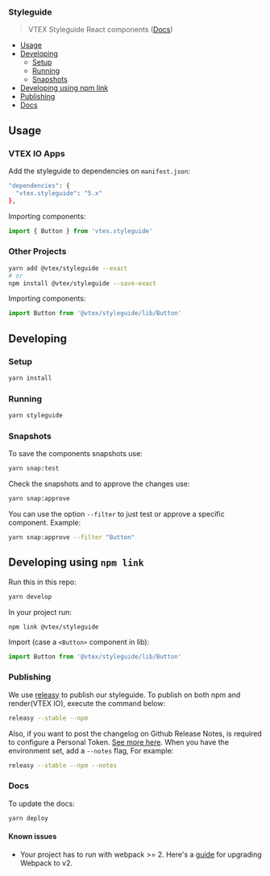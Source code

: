 ### Styleguide

> VTEX Styleguide React components ([Docs](https://vtex.github.io/styleguide))

- [Usage](#usage)
- [Developing](#developing)
  -  [Setup](#setup)
  -  [Running](#running)
  -  [Snapshots](#snapshots)
- [Developing using npm link](#developing-using-npm-link)
- [Publishing](#publishing)
- [Docs](#docs)

## Usage

### VTEX IO Apps

Add the styleguide to dependencies on `manifest.json`:

```sh
"dependencies": {
  "vtex.styleguide": "5.x"
},
```

Importing components:

```js
import { Button } from 'vtex.styleguide'
```

### Other Projects

```sh
yarn add @vtex/styleguide --exact
# or
npm install @vtex/styleguide --save-exact
```

Importing components:

```js
import Button from '@vtex/styleguide/lib/Button'
```

## Developing

### Setup

```sh
yarn install
```

### Running

```sh
yarn styleguide
```

### Snapshots

To save the components snapshots use:

```sh
yarn snap:test
```

Check the snapshots and to approve the changes use:

```sh
yarn snap:approve
```

You can use the option `--filter` to just test or approve a specific component. Example:

```sh
yarn snap:approve --filter "Button"
```

## Developing using `npm link`

Run this in this repo:

```sh
yarn develop
```

In your project run:

```
npm link @vtex/styleguide
```

Import (case a `<Button>` component in lib):

```js
import Button from '@vtex/styleguide/lib/Button'
```

### Publishing

We use [releasy](https://www.npmjs.com/package/releasy) to publish our styleguide. To publish on both npm and render(VTEX IO), execute the command below: 

```sh
releasy --stable --npm 
```

Also, if you want to post the changelog on Github Release Notes, is required to configure a Personal Token. [See more here](https://www.npmjs.com/package/releasy#settings). When you have the environment set, add a `--notes` flag, For example: 

```sh
releasy --stable --npm --notes
```

### Docs

To update the docs:

```sh
yarn deploy
```

#### Known issues

* Your project has to run with webpack >= 2. Here's a [guide](https://webpack.js.org/migrate/3/) for upgrading Webpack to v2.
